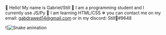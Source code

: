 💫 Hello! My name is Gabriel/Still 
🌱 I am a programming student and I currently use JS/Py 
🌈 I am learning HTML/CSS 
❄ you can contact me on my email: gabdrawed14@gmail.com 
or in my discord: Still🍷#9648

![![Snake animation](https://github.com/StillHue/StillHue/blob/main/.github/workflows/main.yml)
